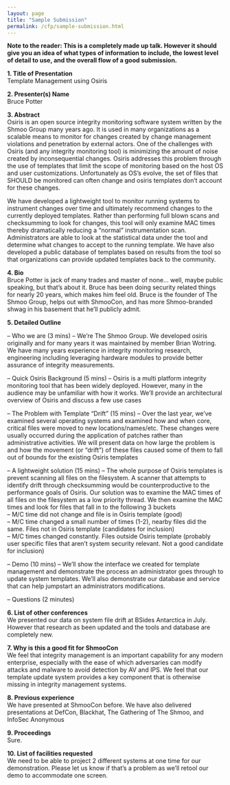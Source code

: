```yaml
---
layout: page
title: "Sample Submission"
permalink: /cfp/sample-submission.html
--- 
```


<p><strong>Note to the reader: This is a completely made up talk. However it should give you an idea of what types of information to include, the lowest level of detail to use, and the overall flow of a good submission.</strong></p>
<p><strong>1. Title of Presentation</strong><br />
Template Management using Osiris</p>
<p><strong>2.  Presenter(s) Name </strong><br />
Bruce Potter</p>
<p><strong>3. Abstract </strong><br />
Osiris is an open source integrity monitoring software system written by the Shmoo Group many years ago. It is used in many organizations as a scalable means to monitor for changes created by change management violations and penetration by external actors. One of the challenges with Osiris (and any integrity monitoring tool) is minimizing the amount of noise created by inconsequential changes. Osiris addresses this problem through the use of templates that limit the scope of monitoring based on the host OS and user customizations. Unfortunately as OS&#8217;s evolve, the set of files that SHOULD be monitored can often change and osiris templates don&#8217;t account for these changes.</p>
<p>We have developed a lightweight tool to monitor running systems to instrument changes over time and ultimately recommend changes to the currently deployed templates. Rather than performing full blown scans and checksumming to look for changes, this tool will only examine MAC times thereby dramatically reducing a &#8220;normal&#8221; instrumentation scan. Administrators are able to look at the statistical data under the tool and determine what changes to accept to the running template. We have also developed a public database of templates based on results from the tool so that organizations can provide updated templates back to the community.</p>
<p><strong>4. Bio </strong><br />
Bruce Potter is jack of many trades and master of none… well, maybe public speaking, but that&#8217;s about it. Bruce has been doing security related things for nearly 20 years, which makes him feel old. Bruce is the founder of The Shmoo Group, helps out with ShmooCon, and has more Shmoo-branded shwag in his basement that he&#8217;ll publicly admit.</p>
<p><strong>5. Detailed Outline </strong></p>
<p>&#8211; Who we are (3 mins) &#8211; We&#8217;re The Shmoo Group. We developed osiris originally and for many years it was maintained by member Brian Wotring. We have many years experience in integrity monitoring research, engineering including leveraging hardware modules to provide better assurance of integrity measurements.</p>
<p>&#8211; Quick Osiris Background (5 mins) &#8211; Osiris is a multi platform integrity monitoring tool that has been widely deployed. However, many in the audience may be unfamiliar with how it works. We&#8217;ll provide an architectural overview of Osiris and discuss a few use cases</p>
<p>&#8211; The Problem with Template &#8220;Drift&#8221; (15 mins) &#8211; Over the last year, we&#8217;ve examined several operating systems and examined how and when core, critical files were moved to new locations/names/etc. These changes were usually occurred during the application of patches rather than administrative activities. We will present data on how large the problem is and how the movement (or &#8220;drift&#8221;) of these files caused some of them to fall out of bounds for the existing Osiris templates</p>
<p>&#8211; A lightweight solution (15 mins) &#8211; The whole purpose of Osiris templates is prevent scanning all files on the filesystem. A scanner that attempts to identify drift through checksumming would be counterproductive to the performance goals of Osiris. Our solution was to examine the MAC times of all files on the filesystem as a low priority thread. We then examine the MAC times and look for files that fall in to the following 3 buckets<br />
&#8211; M/C time did not change and file is in Osiris template (good)<br />
&#8211; M/C time changed a small number of times (1-2), nearby files did the same. Files not in Osiris template (candidates for inclusion)<br />
&#8211; M/C times changed constantly. Files outside Osiris template (probably user specific files that aren&#8217;t system security relevant. Not a good candidate for inclusion)</p>
<p>&#8211; Demo (10 mins) &#8211; We&#8217;ll show the interface we created for template management and demonstrate the process an administrator goes through to update system templates. We&#8217;ll also demonstrate our database and service that can help jumpstart an administrators modifications.</p>
<p>&#8211; Questions (2 minutes)</p>
<p><strong>6.  List of other conferences</strong><br />
We presented our data on system file drift at BSides Antarctica in July. However that research as been updated and the tools and database are completely new.</p>
<p><strong>7. Why is this a good fit for ShmooCon</strong><br />
We feel that integrity management is an important capability for any modern enterprise, especially with the ease of which adversaries can modify attacks and malware to avoid detection by AV and IPS. We feel that our template update system provides a key component that is otherwise missing in integrity management systems.</p>
<p><strong>8. Previous experience</strong><br />
We have presented at ShmooCon before. We have also delivered presentations at DefCon, Blackhat, The Gathering of The Shmoo, and InfoSec Anonymous</p>
<p><strong>9. Proceedings</strong><br />
Sure.</p>
<p><strong>10.  List of facilities requested </strong><br />
We need to be able to project 2 different systems at one time for our demonstration. Please let us know if that&#8217;s a problem as we&#8217;ll retool our demo to accommodate one screen.</p>
